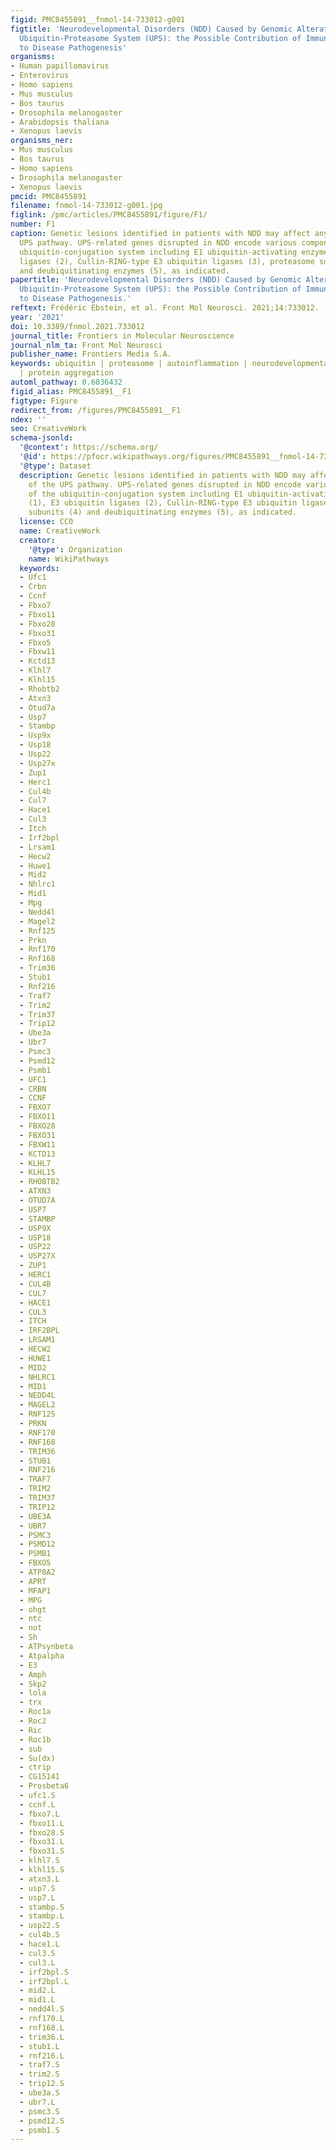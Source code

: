```yaml
---
figid: PMC8455891__fnmol-14-733012-g001
figtitle: 'Neurodevelopmental Disorders (NDD) Caused by Genomic Alterations of the
  Ubiquitin-Proteasome System (UPS): the Possible Contribution of Immune Dysregulation
  to Disease Pathogenesis'
organisms:
- Human papillomavirus
- Enterovirus
- Homo sapiens
- Mus musculus
- Bos taurus
- Drosophila melanogaster
- Arabidopsis thaliana
- Xenopus laevis
organisms_ner:
- Mus musculus
- Bos taurus
- Homo sapiens
- Drosophila melanogaster
- Xenopus laevis
pmcid: PMC8455891
filename: fnmol-14-733012-g001.jpg
figlink: /pmc/articles/PMC8455891/figure/F1/
number: F1
caption: Genetic lesions identified in patients with NDD may affect any stage of the
  UPS pathway. UPS-related genes disrupted in NDD encode various components of the
  ubiquitin-conjugation system including E1 ubiquitin-activating enzymes (1), E3 ubiquitin
  ligases (2), Cullin-RING-type E3 ubiquitin ligases (3), proteasome subunits (4)
  and deubiquitinating enzymes (5), as indicated.
papertitle: 'Neurodevelopmental Disorders (NDD) Caused by Genomic Alterations of the
  Ubiquitin-Proteasome System (UPS): the Possible Contribution of Immune Dysregulation
  to Disease Pathogenesis.'
reftext: Frédéric Ebstein, et al. Front Mol Neurosci. 2021;14:733012.
year: '2021'
doi: 10.3389/fnmol.2021.733012
journal_title: Frontiers in Molecular Neuroscience
journal_nlm_ta: Front Mol Neurosci
publisher_name: Frontiers Media S.A.
keywords: ubiquitin | proteasome | autoinflammation | neurodevelopmental disorders
  | protein aggregation
automl_pathway: 0.6036432
figid_alias: PMC8455891__F1
figtype: Figure
redirect_from: /figures/PMC8455891__F1
ndex: ''
seo: CreativeWork
schema-jsonld:
  '@context': https://schema.org/
  '@id': https://pfocr.wikipathways.org/figures/PMC8455891__fnmol-14-733012-g001.html
  '@type': Dataset
  description: Genetic lesions identified in patients with NDD may affect any stage
    of the UPS pathway. UPS-related genes disrupted in NDD encode various components
    of the ubiquitin-conjugation system including E1 ubiquitin-activating enzymes
    (1), E3 ubiquitin ligases (2), Cullin-RING-type E3 ubiquitin ligases (3), proteasome
    subunits (4) and deubiquitinating enzymes (5), as indicated.
  license: CC0
  name: CreativeWork
  creator:
    '@type': Organization
    name: WikiPathways
  keywords:
  - Ufc1
  - Crbn
  - Ccnf
  - Fbxo7
  - Fbxo11
  - Fbxo28
  - Fbxo31
  - Fbxo5
  - Fbxw11
  - Kctd13
  - Klhl7
  - Klhl15
  - Rhobtb2
  - Atxn3
  - Otud7a
  - Usp7
  - Stambp
  - Usp9x
  - Usp18
  - Usp22
  - Usp27x
  - Zup1
  - Herc1
  - Cul4b
  - Cul7
  - Hace1
  - Cul3
  - Itch
  - Irf2bpl
  - Lrsam1
  - Hecw2
  - Huwe1
  - Mid2
  - Nhlrc1
  - Mid1
  - Mpg
  - Nedd4l
  - Magel2
  - Rnf125
  - Prkn
  - Rnf170
  - Rnf168
  - Trim36
  - Stub1
  - Rnf216
  - Traf7
  - Trim2
  - Trim37
  - Trip12
  - Ube3a
  - Ubr7
  - Psmc3
  - Psmd12
  - Psmb1
  - UFC1
  - CRBN
  - CCNF
  - FBXO7
  - FBXO11
  - FBXO28
  - FBXO31
  - FBXW11
  - KCTD13
  - KLHL7
  - KLHL15
  - RHOBTB2
  - ATXN3
  - OTUD7A
  - USP7
  - STAMBP
  - USP9X
  - USP18
  - USP22
  - USP27X
  - ZUP1
  - HERC1
  - CUL4B
  - CUL7
  - HACE1
  - CUL3
  - ITCH
  - IRF2BPL
  - LRSAM1
  - HECW2
  - HUWE1
  - MID2
  - NHLRC1
  - MID1
  - NEDD4L
  - MAGEL2
  - RNF125
  - PRKN
  - RNF170
  - RNF168
  - TRIM36
  - STUB1
  - RNF216
  - TRAF7
  - TRIM2
  - TRIM37
  - TRIP12
  - UBE3A
  - UBR7
  - PSMC3
  - PSMD12
  - PSMB1
  - FBXO5
  - ATP8A2
  - APRT
  - MFAP1
  - MPG
  - ohgt
  - ntc
  - not
  - Sh
  - ATPsynbeta
  - Atpalpha
  - E3
  - Amph
  - Skp2
  - lola
  - trx
  - Roc1a
  - Roc2
  - Ric
  - Roc1b
  - sub
  - Su(dx)
  - ctrip
  - CG15141
  - Prosbeta6
  - ufc1.S
  - ccnf.L
  - fbxo7.L
  - fbxo11.L
  - fbxo28.S
  - fbxo31.L
  - fbxo31.S
  - klhl7.S
  - klhl15.S
  - atxn3.L
  - usp7.S
  - usp7.L
  - stambp.S
  - stambp.L
  - usp22.S
  - cul4b.S
  - hace1.L
  - cul3.S
  - cul3.L
  - irf2bpl.S
  - irf2bpl.L
  - mid2.L
  - mid1.L
  - nedd4l.S
  - rnf170.L
  - rnf168.L
  - trim36.L
  - stub1.L
  - rnf216.L
  - traf7.S
  - trim2.S
  - trip12.S
  - ube3a.S
  - ubr7.L
  - psmc3.S
  - psmd12.S
  - psmb1.S
---
```

